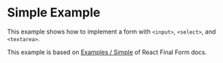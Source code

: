 # Simple Example
This example shows how to implement a form with `<input>`, `<select>`, and `<textarea>`.

<StackBlitz repo-path="mascii/vue-yup-form/tree/main/examples/simple-example" view="preview" />

This example is based on [Examples / Simple](https://github.com/final-form/react-final-form/tree/09ccc607b3e8843addd7cbde7a84a82866587000/examples/simple) of React Final Form docs.
